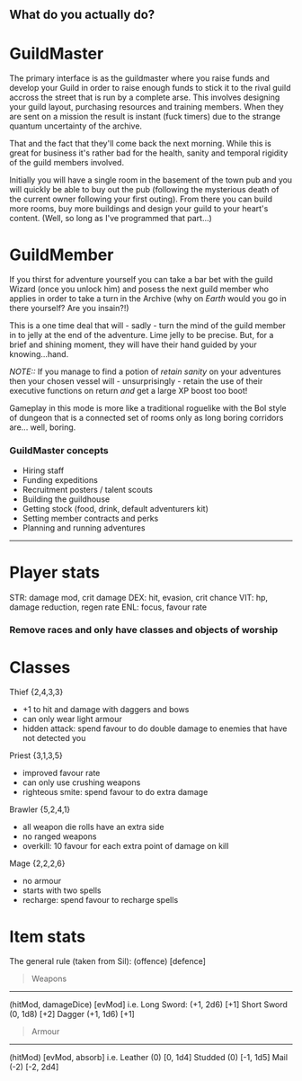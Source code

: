 What do you actually do?
------------------------

# GuildMaster
The primary interface is as the guildmaster where you raise funds and develop
your Guild in order to raise enough funds to stick it to the rival guild accross
the street that is run by a complete arse.
This involves designing your guild layout, purchasing resources and training
members. When they are sent on a mission the result is instant (fuck timers) due
to the strange quantum uncertainty of the archive.

That and the fact that they'll come back the next morning.
While this is great for business it's rather bad for the health, sanity and
temporal rigidity of the guild members involved.

Initially you will have a single room in the basement of the town pub and you
will quickly be able to buy out the pub (following the mysterious death of the
current owner following your first outing). From there you can build more rooms,
buy more buildings and design your guild to your heart's content. (Well, so long
as I've programmed that part...)


# GuildMember
If you thirst for adventure yourself you can take a bar bet with the guild
Wizard (once you unlock him) and posess the next guild member who applies in
order to take a turn in the Archive (why on _Earth_ would you go in there
yourself? Are you insain?!)

This is a one time deal that will - sadly - turn the mind of the guild member in
to jelly at the end of the adventure. Lime jelly to be precise. But, for a brief
and shining moment, they will have their hand guided by your knowing...hand.

_NOTE::_ If you manage to find a potion of _retain sanity_ on your adventures
then your chosen vessel will - unsurprisingly - retain the use of their
executive functions on return _and_ get a large XP boost too boot!

Gameplay in this mode is more like a traditional roguelike with the BoI style of
dungeon that is a connected set of rooms only as long boring corridors are...
well, boring.


### GuildMaster concepts
- Hiring staff
- Funding expeditions
- Recruitment posters / talent scouts
- Building the guildhouse
- Getting stock (food, drink, default adventurers kit)
- Setting member contracts and perks
- Planning and running adventures

------------------------------------------------------------------------------
# Player stats
STR: damage mod, crit damage
DEX: hit, evasion, crit chance
VIT: hp, damage reduction, regen rate
ENL: focus, favour rate

### Remove races and only have classes and objects of worship
# Classes
Thief {2,4,3,3}
- +1 to hit and damage with daggers and bows
- can only wear light armour
- hidden attack: spend favour to do double damage to enemies that have not detected you

Priest {3,1,3,5}
- improved favour rate
- can only use crushing weapons
- righteous smite: spend favour to do extra damage

Brawler {5,2,4,1}
- all weapon die rolls have an extra side
- no ranged weapons
- overkill: 10 favour for each extra point of damage on kill

Mage {2,2,2,6}
- no armour
- starts with two spells
- recharge: spend favour to recharge spells


# Item stats
The general rule (taken from Sil): (offence) [defence]

> Weapons
---------
(hitMod, damageDice) [evMod]
i.e.
  Long Sword: (+1, 2d6) [+1]
  Short Sword (0, 1d8)  [+2]
  Dagger      (+1, 1d6) [+1]

> Armour
--------
(hitMod) [evMod, absorb]
i.e.
  Leather (0)  [0, 1d4]
  Studded (0)  [-1, 1d5]
  Mail    (-2) [-2, 2d4]

